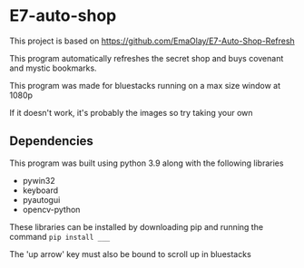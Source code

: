 
# E7-auto-shop

This project is based on https://github.com/EmaOlay/E7-Auto-Shop-Refresh

This program automatically refreshes the secret shop and buys covenant and mystic bookmarks.

This program was made for bluestacks running on a max size window at 1080p

If it doesn't work, it's probably the images so try taking your own
## Dependencies

This program was built using python 3.9 along with the following libraries  
- pywin32
- keyboard
- pyautogui
- opencv-python  

These libraries can be installed by downloading pip and running the command ```pip install ___```

The 'up arrow' key must also be bound to scroll up in bluestacks
